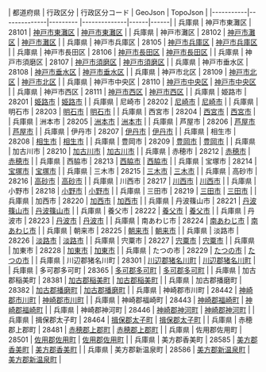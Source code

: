 | 都道府県 | 行政区分 | 行政区分コード | GeoJson | TopoJson |
|-----------|--------------|--------- |--------------|------|------|
| 兵庫県 | 神戸市東灘区 | 28101 | [神戸市東灘区](/geojson/cities/28/28101.json) | [神戸市東灘区](/topojson/cities/28/28101.topojson) |
| 兵庫県 | 神戸市灘区 | 28102 | [神戸市灘区](/geojson/cities/28/28102.json) | [神戸市灘区](/topojson/cities/28/28102.topojson) |
| 兵庫県 | 神戸市兵庫区 | 28105 | [神戸市兵庫区](/geojson/cities/28/28105.json) | [神戸市兵庫区](/topojson/cities/28/28105.topojson) |
| 兵庫県 | 神戸市長田区 | 28106 | [神戸市長田区](/geojson/cities/28/28106.json) | [神戸市長田区](/topojson/cities/28/28106.topojson) |
| 兵庫県 | 神戸市須磨区 | 28107 | [神戸市須磨区](/geojson/cities/28/28107.json) | [神戸市須磨区](/topojson/cities/28/28107.topojson) |
| 兵庫県 | 神戸市垂水区 | 28108 | [神戸市垂水区](/geojson/cities/28/28108.json) | [神戸市垂水区](/topojson/cities/28/28108.topojson) |
| 兵庫県 | 神戸市北区 | 28109 | [神戸市北区](/geojson/cities/28/28109.json) | [神戸市北区](/topojson/cities/28/28109.topojson) |
| 兵庫県 | 神戸市中央区 | 28110 | [神戸市中央区](/geojson/cities/28/28110.json) | [神戸市中央区](/topojson/cities/28/28110.topojson) |
| 兵庫県 | 神戸市西区 | 28111 | [神戸市西区](/geojson/cities/28/28111.json) | [神戸市西区](/topojson/cities/28/28111.topojson) |
| 兵庫県 | 姫路市 | 28201 | [姫路市](/geojson/cities/28/28201.json) | [姫路市](/topojson/cities/28/28201.topojson) |
| 兵庫県 | 尼崎市 | 28202 | [尼崎市](/geojson/cities/28/28202.json) | [尼崎市](/topojson/cities/28/28202.topojson) |
| 兵庫県 | 明石市 | 28203 | [明石市](/geojson/cities/28/28203.json) | [明石市](/topojson/cities/28/28203.topojson) |
| 兵庫県 | 西宮市 | 28204 | [西宮市](/geojson/cities/28/28204.json) | [西宮市](/topojson/cities/28/28204.topojson) |
| 兵庫県 | 洲本市 | 28205 | [洲本市](/geojson/cities/28/28205.json) | [洲本市](/topojson/cities/28/28205.topojson) |
| 兵庫県 | 芦屋市 | 28206 | [芦屋市](/geojson/cities/28/28206.json) | [芦屋市](/topojson/cities/28/28206.topojson) |
| 兵庫県 | 伊丹市 | 28207 | [伊丹市](/geojson/cities/28/28207.json) | [伊丹市](/topojson/cities/28/28207.topojson) |
| 兵庫県 | 相生市 | 28208 | [相生市](/geojson/cities/28/28208.json) | [相生市](/topojson/cities/28/28208.topojson) |
| 兵庫県 | 豊岡市 | 28209 | [豊岡市](/geojson/cities/28/28209.json) | [豊岡市](/topojson/cities/28/28209.topojson) |
| 兵庫県 | 加古川市 | 28210 | [加古川市](/geojson/cities/28/28210.json) | [加古川市](/topojson/cities/28/28210.topojson) |
| 兵庫県 | 赤穂市 | 28212 | [赤穂市](/geojson/cities/28/28212.json) | [赤穂市](/topojson/cities/28/28212.topojson) |
| 兵庫県 | 西脇市 | 28213 | [西脇市](/geojson/cities/28/28213.json) | [西脇市](/topojson/cities/28/28213.topojson) |
| 兵庫県 | 宝塚市 | 28214 | [宝塚市](/geojson/cities/28/28214.json) | [宝塚市](/topojson/cities/28/28214.topojson) |
| 兵庫県 | 三木市 | 28215 | [三木市](/geojson/cities/28/28215.json) | [三木市](/topojson/cities/28/28215.topojson) |
| 兵庫県 | 高砂市 | 28216 | [高砂市](/geojson/cities/28/28216.json) | [高砂市](/topojson/cities/28/28216.topojson) |
| 兵庫県 | 川西市 | 28217 | [川西市](/geojson/cities/28/28217.json) | [川西市](/topojson/cities/28/28217.topojson) |
| 兵庫県 | 小野市 | 28218 | [小野市](/geojson/cities/28/28218.json) | [小野市](/topojson/cities/28/28218.topojson) |
| 兵庫県 | 三田市 | 28219 | [三田市](/geojson/cities/28/28219.json) | [三田市](/topojson/cities/28/28219.topojson) |
| 兵庫県 | 加西市 | 28220 | [加西市](/geojson/cities/28/28220.json) | [加西市](/topojson/cities/28/28220.topojson) |
| 兵庫県 | 丹波篠山市 | 28221 | [丹波篠山市](/geojson/cities/28/28221.json) | [丹波篠山市](/topojson/cities/28/28221.topojson) |
| 兵庫県 | 養父市 | 28222 | [養父市](/geojson/cities/28/28222.json) | [養父市](/topojson/cities/28/28222.topojson) |
| 兵庫県 | 丹波市 | 28223 | [丹波市](/geojson/cities/28/28223.json) | [丹波市](/topojson/cities/28/28223.topojson) |
| 兵庫県 | 南あわじ市 | 28224 | [南あわじ市](/geojson/cities/28/28224.json) | [南あわじ市](/topojson/cities/28/28224.topojson) |
| 兵庫県 | 朝来市 | 28225 | [朝来市](/geojson/cities/28/28225.json) | [朝来市](/topojson/cities/28/28225.topojson) |
| 兵庫県 | 淡路市 | 28226 | [淡路市](/geojson/cities/28/28226.json) | [淡路市](/topojson/cities/28/28226.topojson) |
| 兵庫県 | 宍粟市 | 28227 | [宍粟市](/geojson/cities/28/28227.json) | [宍粟市](/topojson/cities/28/28227.topojson) |
| 兵庫県 | 加東市 | 28228 | [加東市](/geojson/cities/28/28228.json) | [加東市](/topojson/cities/28/28228.topojson) |
| 兵庫県 | たつの市 | 28229 | [たつの市](/geojson/cities/28/28229.json) | [たつの市](/topojson/cities/28/28229.topojson) |
| 兵庫県 | 川辺郡猪名川町 | 28301 | [川辺郡猪名川町](/geojson/cities/28/28301.json) | [川辺郡猪名川町](/topojson/cities/28/28301.topojson) |
| 兵庫県 | 多可郡多可町 | 28365 | [多可郡多可町](/geojson/cities/28/28365.json) | [多可郡多可町](/topojson/cities/28/28365.topojson) |
| 兵庫県 | 加古郡稲美町 | 28381 | [加古郡稲美町](/geojson/cities/28/28381.json) | [加古郡稲美町](/topojson/cities/28/28381.topojson) |
| 兵庫県 | 加古郡播磨町 | 28382 | [加古郡播磨町](/geojson/cities/28/28382.json) | [加古郡播磨町](/topojson/cities/28/28382.topojson) |
| 兵庫県 | 神崎郡市川町 | 28442 | [神崎郡市川町](/geojson/cities/28/28442.json) | [神崎郡市川町](/topojson/cities/28/28442.topojson) |
| 兵庫県 | 神崎郡福崎町 | 28443 | [神崎郡福崎町](/geojson/cities/28/28443.json) | [神崎郡福崎町](/topojson/cities/28/28443.topojson) |
| 兵庫県 | 神崎郡神河町 | 28446 | [神崎郡神河町](/geojson/cities/28/28446.json) | [神崎郡神河町](/topojson/cities/28/28446.topojson) |
| 兵庫県 | 揖保郡太子町 | 28464 | [揖保郡太子町](/geojson/cities/28/28464.json) | [揖保郡太子町](/topojson/cities/28/28464.topojson) |
| 兵庫県 | 赤穂郡上郡町 | 28481 | [赤穂郡上郡町](/geojson/cities/28/28481.json) | [赤穂郡上郡町](/topojson/cities/28/28481.topojson) |
| 兵庫県 | 佐用郡佐用町 | 28501 | [佐用郡佐用町](/geojson/cities/28/28501.json) | [佐用郡佐用町](/topojson/cities/28/28501.topojson) |
| 兵庫県 | 美方郡香美町 | 28585 | [美方郡香美町](/geojson/cities/28/28585.json) | [美方郡香美町](/topojson/cities/28/28585.topojson) |
| 兵庫県 | 美方郡新温泉町 | 28586 | [美方郡新温泉町](/geojson/cities/28/28586.json) | [美方郡新温泉町](/topojson/cities/28/28586.topojson) |
